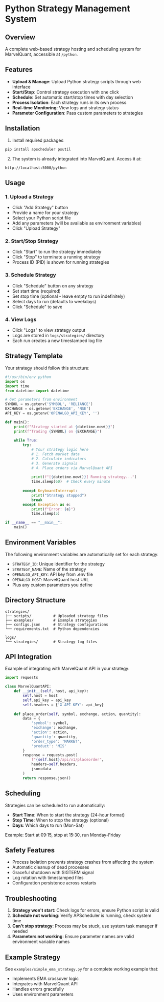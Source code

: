# Python Strategy Management System

## Overview
A complete web-based strategy hosting and scheduling system for MarvelQuant, accessible at `/python`.

## Features
- **Upload & Manage**: Upload Python strategy scripts through web interface
- **Start/Stop**: Control strategy execution with one click
- **Schedule**: Set automatic start/stop times with day selection
- **Process Isolation**: Each strategy runs in its own process
- **Real-time Monitoring**: View logs and strategy status
- **Parameter Configuration**: Pass custom parameters to strategies

## Installation

1. Install required packages:
```bash
pip install apscheduler psutil
```

2. The system is already integrated into MarvelQuant. Access it at:
```
http://localhost:5000/python
```

## Usage

### 1. Upload a Strategy
- Click "Add Strategy" button
- Provide a name for your strategy
- Select your Python script file
- Add any parameters (will be available as environment variables)
- Click "Upload Strategy"

### 2. Start/Stop Strategy
- Click "Start" to run the strategy immediately
- Click "Stop" to terminate a running strategy
- Process ID (PID) is shown for running strategies

### 3. Schedule Strategy
- Click "Schedule" button on any strategy
- Set start time (required)
- Set stop time (optional - leave empty to run indefinitely)
- Select days to run (defaults to weekdays)
- Click "Schedule" to save

### 4. View Logs
- Click "Logs" to view strategy output
- Logs are stored in `logs/strategies/` directory
- Each run creates a new timestamped log file

## Strategy Template

Your strategy should follow this structure:

```python
#!/usr/bin/env python
import os
import time
from datetime import datetime

# Get parameters from environment
SYMBOL = os.getenv('SYMBOL', 'RELIANCE')
EXCHANGE = os.getenv('EXCHANGE', 'NSE')
API_KEY = os.getenv('OPENALGO_API_KEY', '')

def main():
    print(f"Strategy started at {datetime.now()}")
    print(f"Trading {SYMBOL} on {EXCHANGE}")
    
    while True:
        try:
            # Your strategy logic here
            # 1. Fetch market data
            # 2. Calculate indicators
            # 3. Generate signals
            # 4. Place orders via MarvelQuant API
            
            print(f"[{datetime.now()}] Running strategy...")
            time.sleep(60)  # Check every minute
            
        except KeyboardInterrupt:
            print("Strategy stopped")
            break
        except Exception as e:
            print(f"Error: {e}")
            time.sleep(5)

if __name__ == "__main__":
    main()
```

## Environment Variables

The following environment variables are automatically set for each strategy:

- `STRATEGY_ID`: Unique identifier for the strategy
- `STRATEGY_NAME`: Name of the strategy
- `OPENALGO_API_KEY`: API key from .env file
- `OPENALGO_HOST`: MarvelQuant host URL
- Plus any custom parameters you define

## Directory Structure

```
strategies/
├── scripts/          # Uploaded strategy files
├── examples/         # Example strategies
├── configs.json      # Strategy configurations
└── requirements.txt  # Python dependencies

logs/
└── strategies/       # Strategy log files
```

## API Integration

Example of integrating with MarvelQuant API in your strategy:

```python
import requests

class MarvelQuantAPI:
    def __init__(self, host, api_key):
        self.host = host
        self.api_key = api_key
        self.headers = {'X-API-KEY': api_key}
    
    def place_order(self, symbol, exchange, action, quantity):
        data = {
            'symbol': symbol,
            'exchange': exchange,
            'action': action,
            'quantity': quantity,
            'order_type': 'MARKET',
            'product': 'MIS'
        }
        response = requests.post(
            f"{self.host}/api/v1/placeorder",
            headers=self.headers,
            json=data
        )
        return response.json()
```

## Scheduling

Strategies can be scheduled to run automatically:

- **Start Time**: When to start the strategy (24-hour format)
- **Stop Time**: When to stop the strategy (optional)
- **Days**: Which days to run (Mon-Sat)

Example: Start at 09:15, stop at 15:30, run Monday-Friday

## Safety Features

- Process isolation prevents strategy crashes from affecting the system
- Automatic cleanup of dead processes
- Graceful shutdown with SIGTERM signal
- Log rotation with timestamped files
- Configuration persistence across restarts

## Troubleshooting

1. **Strategy won't start**: Check logs for errors, ensure Python script is valid
2. **Schedule not working**: Verify APScheduler is running, check system time
3. **Can't stop strategy**: Process may be stuck, use system task manager if needed
4. **Parameters not working**: Ensure parameter names are valid environment variable names

## Example Strategy

See `examples/simple_ema_strategy.py` for a complete working example that:
- Implements EMA crossover logic
- Integrates with MarvelQuant API
- Handles errors gracefully
- Uses environment parameters